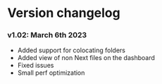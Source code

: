 # Version changelog

### v1.02: March 6th 2023
- Added support for colocating folders
- Added view of non Next files on the dashboard
- Fixed issues
- Small perf optimization
